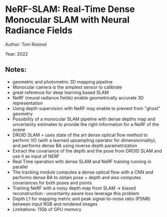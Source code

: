 # NeRF-SLAM: Real-Time Dense Monocular SLAM with Neural Radiance Fields

Author: Toni Rosinol

Year: 2022

Notes:
---

* geometric and photometric 3D mapping pipeline 
* Monocular camera is the simplest sensor to calibrate
* great reference for deep learning based SLAM
* NeRF (neural radiance fields) enable geometrically accurate 3D representation
* Using depth supervision with NeRF may enable to prevent from "ghost" geometry
* Possibility of a monocular SLAM pipeline with dense depths map and uncertainty estimates to provide the right information for a NeRF of the scene
* DROID SLAM = uses state of the art dense optical flow method to perform VO (with a learned upsampling operator for dimensionnality), and performs dense BA using inverse depth parametrization
* Extract the covariance of the depth and the pose from DROID SLAM and use it as input of NERF
* Real Time operation with dense SLAM and NeRF training running in parallel
* The tracking module computes a dense optical flow with a CNN and performs dense BA to obtain pose + depth and also computes covariances for both poses and points
* Training NeRF with a noisy depth map from SLAM -> biased reconstruction : uncertainty aware loss leverage this problem
* Depth L1 for mapping metric and peak signal-to-noise ratio (PSNR) between input RGB and rendered images
* Limitations: 11Gb of GPU memory